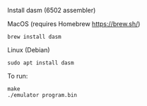 
Install dasm (6502 assembler)

MacOS (requires Homebrew <https://brew.sh/>)

    brew install dasm

Linux (Debian)

    sudo apt install dasm

To run:

    make
    ./emulator program.bin